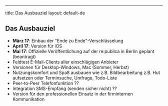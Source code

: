 ---
title: Das Ausbauziel
layout: default-de
###

## Das Ausbauziel

- **März 17**: Einbau der "Ende zu Ende"-Verschlüsselung 
- **April 17**: Version für iOS 
- **Mai 17**: Offizielle Veröffentlichung auf der re:publica in Berlin geplant (beantragt)
- Feldtest E-Mail-Clients aller einschlägigen Anbieter
- Versionen für Desktop-Windows, Mac (Sommer, Herbst)
- Nutzungskomfort und Spaß ausbauen wie z.B. Bildbearbeitung z.B. Hut aufsetzen oder Terminsuche, Umfrage, Todo-Liste
- Peer-to-Peer Telefonfunktion ?? 
- Integration SMS-Empfang (senden sicher nicht) ?? 
- Version für den professionellen Einsatz in der firminternen Kommunikation 


